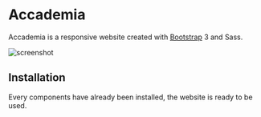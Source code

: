 # Accademia

Accademia is a responsive website created with [Bootstrap](https://github.com/twbs/bootstrap) 3 and Sass.


![screenshot](../master/img/screenshot/screenshot.png)

## Installation

Every components have already been installed, the website is ready to be used.
